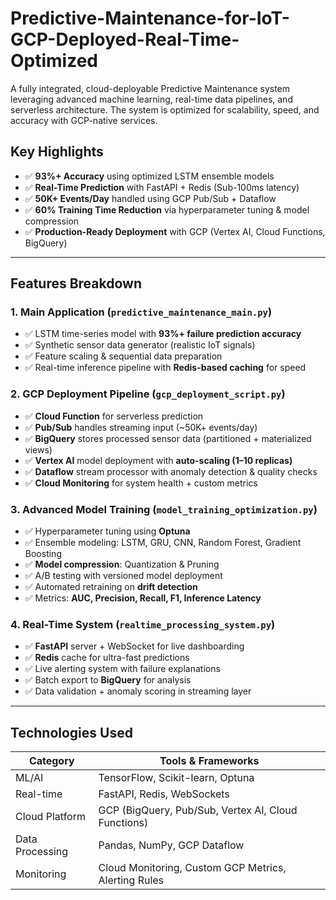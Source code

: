
# Predictive-Maintenance-for-IoT-GCP-Deployed-Real-Time-Optimized
A fully integrated, cloud-deployable Predictive Maintenance system leveraging advanced machine learning, real-time data pipelines, and serverless architecture. The system is optimized for scalability, speed, and accuracy with GCP-native services.

##  Key Highlights

- ✅ **93%+ Accuracy** using optimized LSTM ensemble models
- ✅ **Real-Time Prediction** with FastAPI + Redis (Sub-100ms latency)
- ✅ **50K+ Events/Day** handled using GCP Pub/Sub + Dataflow
- ✅ **60% Training Time Reduction** via hyperparameter tuning & model compression
- ✅ **Production-Ready Deployment** with GCP (Vertex AI, Cloud Functions, BigQuery)

---
##  Features Breakdown

###  1. Main Application (`predictive_maintenance_main.py`)
- ✅ LSTM time-series model with **93%+ failure prediction accuracy**
- ✅ Synthetic sensor data generator (realistic IoT signals)
- ✅ Feature scaling & sequential data preparation
- ✅ Real-time inference pipeline with **Redis-based caching** for speed

###  2. GCP Deployment Pipeline (`gcp_deployment_script.py`)
- ✅ **Cloud Function** for serverless prediction
- ✅ **Pub/Sub** handles streaming input (~50K+ events/day)
- ✅ **BigQuery** stores processed sensor data (partitioned + materialized views)
- ✅ **Vertex AI** model deployment with **auto-scaling (1–10 replicas)**
- ✅ **Dataflow** stream processor with anomaly detection & quality checks
- ✅ **Cloud Monitoring** for system health + custom metrics

###  3. Advanced Model Training (`model_training_optimization.py`)
- ✅ Hyperparameter tuning using **Optuna**
- ✅ Ensemble modeling: LSTM, GRU, CNN, Random Forest, Gradient Boosting
- ✅ **Model compression**: Quantization & Pruning
- ✅ A/B testing with versioned model deployment
- ✅ Automated retraining on **drift detection**
- ✅ Metrics: **AUC, Precision, Recall, F1, Inference Latency**

###  4. Real-Time System (`realtime_processing_system.py`)
- ✅ **FastAPI** server + WebSocket for live dashboarding
- ✅ **Redis** cache for ultra-fast predictions
- ✅ Live alerting system with failure explanations
- ✅ Batch export to **BigQuery** for analysis
- ✅ Data validation + anomaly scoring in streaming layer

---
##  Technologies Used

| Category         | Tools & Frameworks                                      |
|------------------|----------------------------------------------------------|
| ML/AI            | TensorFlow, Scikit-learn, Optuna                         |
| Real-time        | FastAPI, Redis, WebSockets                               |
| Cloud Platform   | GCP (BigQuery, Pub/Sub, Vertex AI, Cloud Functions)     |
| Data Processing  | Pandas, NumPy, GCP Dataflow                              |
| Monitoring       | Cloud Monitoring, Custom GCP Metrics, Alerting Rules     |
